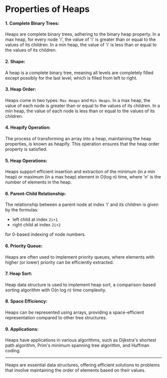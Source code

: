 # Properties of Heaps

#### 1. Complete Binary Trees:

Heaps are complete binary trees, adhering to the binary heap property. In a max heap, for every node 'i', the value of 'i' is greater than or equal to the values of its children. In a min heap, the value of 'i' is less than or equal to the values of its children.

#### 2. Shape:

A heap is a complete binary tree, meaning all levels are completely filled except possibly for the last level, which is filled from left to right.

#### 3. Heap Order:

Heaps come in two types: `Max Heaps` and `Min Heaps`. In a max heap, the value of each node is greater than or equal to the values of its children. In a min heap, the value of each node is less than or equal to the values of its children.

#### 4. Heapify Operation:

The process of transforming an array into a heap, maintaining the heap properties, is known as heapify. This operation ensures that the heap order property is satisfied.

#### 5. Heap Operations:

Heaps support efficient insertion and extraction of the minimum (in a min heap) or maximum (in a max heap) element in O(log n) time, where 'n' is the number of elements in the heap.

#### 6. Parent-Child Relationship:

The relationship between a parent node at index ‘i’ and its children is given by the formulas:

- left child at index `2i+1`
- right child at index `2i+2`

for 0-based indexing of node numbers.

#### 6. Priority Queue:

Heaps are often used to implement priority queues, where elements with higher (or lower) priority can be efficiently extracted.

#### 7. Heap Sort:

Heap data structure is used to implement heap sort, a comparison-based sorting algorithm with O(n log n) time complexity.

#### 8. Space Efficiency:

Heaps can be represented using arrays, providing a space-efficient representation compared to other tree structures.

#### 9. Applications:

Heaps have applications in various algorithms, such as Dijkstra's shortest path algorithm, Prim's minimum spanning tree algorithm, and Huffman coding.

---

Heaps are essential data structures, offering efficient solutions to problems that involve maintaining the order of elements based on their values.
